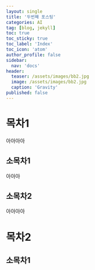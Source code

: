 ```yaml
---
layout: single
title: '두번째 포스팅'
categories: AI
tag: [blog, jekyll]
toc: true
toc_sticky: true
toc_label: 'Index'
toc_icon: 'atom'
author_profile: false
sidebar:
  nav: 'docs'
header:
  teaser: /assets/images/bb2.jpg
  image: /assets/images/bb2.jpg
  caption: 'Gravity'
published: false
---
```


# 목차1

아아아아

## 소목차1

아아아

## 소목차2

아아아아

# 목차2

## 소목차1
